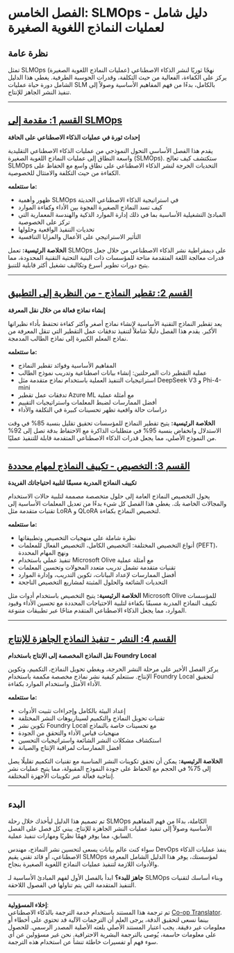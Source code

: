 <!--
CO_OP_TRANSLATOR_METADATA:
{
  "original_hash": "2db7a2f6e9873c3cd09fea6736bf360b",
  "translation_date": "2025-09-17T18:01:00+00:00",
  "source_file": "Module05/README.md",
  "language_code": "ar"
}
-->
# الفصل الخامس: SLMOps - دليل شامل لعمليات النماذج اللغوية الصغيرة

## نظرة عامة

تمثل SLMOps (عمليات النماذج اللغوية الصغيرة) نهجًا ثوريًا لنشر الذكاء الاصطناعي يركز على الكفاءة، الفعالية من حيث التكلفة، وقدرات الحوسبة الطرفية. يغطي هذا الدليل الشامل دورة حياة عمليات SLM بالكامل، بدءًا من فهم المفاهيم الأساسية وصولاً إلى تنفيذ النشر الجاهز للإنتاج.

---

## [القسم 1: مقدمة إلى SLMOps](./01.IntroduceSLMOps.md)

**إحداث ثورة في عمليات الذكاء الاصطناعي على الحافة**

يقدم هذا الفصل الأساسي التحول النموذجي من عمليات الذكاء الاصطناعي التقليدية واسعة النطاق إلى عمليات النماذج اللغوية الصغيرة (SLMOps). ستكتشف كيف تعالج SLMOps التحديات الحرجة لنشر الذكاء الاصطناعي على نطاق واسع مع الحفاظ على الكفاءة من حيث التكلفة والامتثال للخصوصية.

**ما ستتعلمه:**
- ظهور وأهمية SLMOps في استراتيجية الذكاء الاصطناعي الحديثة
- كيف تسد النماذج الصغيرة الفجوة بين الأداء وكفاءة الموارد
- المبادئ التشغيلية الأساسية بما في ذلك إدارة الموارد الذكية والهندسة المعمارية التي تركز على الخصوصية
- تحديات التنفيذ الواقعية وحلولها
- التأثير الاستراتيجي على الأعمال والمزايا التنافسية

**الخلاصة الرئيسية:** تعمل SLMOps على ديمقراطية نشر الذكاء الاصطناعي من خلال جعل قدرات معالجة اللغة المتقدمة متاحة للمؤسسات ذات البنية التحتية التقنية المحدودة، مما يتيح دورات تطوير أسرع وتكاليف تشغيل أكثر قابلية للتنبؤ.

---

## [القسم 2: تقطير النماذج - من النظرية إلى التطبيق](./02.SLMOps-Distillation.md)

**إنشاء نماذج فعالة من خلال نقل المعرفة**

يعد تقطير النماذج التقنية الأساسية لإنشاء نماذج أصغر وأكثر كفاءة تحتفظ بأداء نظيراتها الأكبر. يقدم هذا الفصل دليلًا شاملاً لتنفيذ تدفقات عمل التقطير التي تنقل المعرفة من نماذج المعلم الكبيرة إلى نماذج الطالب المدمجة.

**ما ستتعلمه:**
- المفاهيم الأساسية وفوائد تقطير النماذج
- عملية التقطير ذات المرحلتين: إنشاء بيانات اصطناعية وتدريب نموذج الطالب
- استراتيجيات التنفيذ العملية باستخدام نماذج متقدمة مثل DeepSeek V3 و Phi-4-mini
- تدفقات عمل تقطير Azure ML مع أمثلة عملية
- أفضل الممارسات لضبط المعلمات واستراتيجيات التقييم
- دراسات حالة واقعية تظهر تحسينات كبيرة في التكلفة والأداء

**الخلاصة الرئيسية:** يتيح تقطير النماذج للمؤسسات تحقيق تقليل بنسبة 85% في وقت الاستدلال وانخفاض بنسبة 95% في متطلبات الذاكرة مع الاحتفاظ بدقة تصل إلى 92% من النموذج الأصلي، مما يجعل قدرات الذكاء الاصطناعي المتقدمة قابلة للتنفيذ عمليًا.

---

## [القسم 3: التخصيص - تكييف النماذج لمهام محددة](./03.SLMOps-Finetuing.md)

**تكييف النماذج المدربة مسبقًا لتلبية احتياجاتك الفريدة**

يحول التخصيص النماذج العامة إلى حلول متخصصة مصممة لتلبية حالات الاستخدام والمجالات الخاصة بك. يغطي هذا الفصل كل شيء بدءًا من تعديل المعلمات الأساسية إلى تقنيات متقدمة مثل LoRA و QLoRA لتخصيص النماذج بكفاءة.

**ما ستتعلمه:**
- نظرة شاملة على منهجيات التخصيص وتطبيقاتها
- أنواع التخصيص المختلفة: التخصيص الكامل، التخصيص الفعال للمعلمات (PEFT)، ونهج المهام المحددة
- تنفيذ عملي باستخدام Microsoft Olive مع أمثلة عملية
- تقنيات متقدمة تشمل تدريب متعدد المحولات وتحسين المعلمات
- أفضل الممارسات لإعداد البيانات، تكوين التدريب، وإدارة الموارد
- التحديات الشائعة والحلول المثبتة لمشاريع التخصيص الناجحة

**الخلاصة الرئيسية:** يتيح التخصيص باستخدام أدوات مثل Microsoft Olive للمؤسسات تكييف النماذج المدربة مسبقًا بكفاءة لتلبية الاحتياجات المحددة مع تحسين الأداء وقيود الموارد، مما يجعل الذكاء الاصطناعي المتقدم متاحًا عبر تطبيقات متنوعة.

---

## [القسم 4: النشر - تنفيذ النماذج الجاهزة للإنتاج](./04.SLMOps.Deployment.md)

**نقل النماذج المخصصة إلى الإنتاج باستخدام Foundry Local**

يركز الفصل الأخير على مرحلة النشر الحرجة، ويغطي تحويل النماذج، التكميم، وتكوين الإنتاج. ستتعلم كيفية نشر نماذج مخصصة مكممة باستخدام Foundry Local لتحقيق الأداء الأمثل واستخدام الموارد بكفاءة.

**ما ستتعلمه:**
- إعداد البيئة بالكامل وإجراءات تثبيت الأدوات
- تقنيات تحويل النماذج والتكميم لسيناريوهات النشر المختلفة
- تكوين نشر Foundry Local مع تحسينات خاصة بالنماذج
- منهجيات قياس الأداء والتحقق من الجودة
- استكشاف مشكلات النشر الشائعة واستراتيجيات التحسين
- أفضل الممارسات لمراقبة الإنتاج والصيانة

**الخلاصة الرئيسية:** يمكن أن تحقق تكوينات النشر المناسبة مع تقنيات التكميم تقليلًا يصل إلى 75% في الحجم مع الحفاظ على جودة النموذج المقبولة، مما يتيح عمليات نشر إنتاجية فعالة عبر تكوينات الأجهزة المختلفة.

---

## البدء

تم تصميم هذا الدليل ليأخذك خلال رحلة SLMOps الكاملة، بدءًا من فهم المفاهيم الأساسية وصولاً إلى تنفيذ عمليات النشر الجاهزة للإنتاج. يبني كل فصل على الفصل السابق، مما يوفر فهمًا نظريًا ومهارات تنفيذ عملية.

سواء كنت عالم بيانات يسعى لتحسين نشر النماذج، مهندس DevOps ينفذ عمليات الذكاء الاصطناعي، أو قائد تقني يقيم SLMOps لمؤسستك، يوفر هذا الدليل الشامل المعرفة والأدوات اللازمة لتنفيذ عمليات النماذج اللغوية الصغيرة بنجاح.

**جاهز للبدء؟** ابدأ بالفصل الأول لفهم المبادئ الأساسية لـ SLMOps وبناء أساسك لتقنيات التنفيذ المتقدمة التي يتم تناولها في الفصول اللاحقة.

---

**إخلاء المسؤولية**:  
تم ترجمة هذا المستند باستخدام خدمة الترجمة بالذكاء الاصطناعي [Co-op Translator](https://github.com/Azure/co-op-translator). بينما نسعى لتحقيق الدقة، يرجى العلم أن الترجمات الآلية قد تحتوي على أخطاء أو معلومات غير دقيقة. يجب اعتبار المستند الأصلي بلغته الأصلية المصدر الرسمي. للحصول على معلومات حاسمة، يُوصى بالترجمة البشرية الاحترافية. نحن غير مسؤولين عن أي سوء فهم أو تفسيرات خاطئة تنشأ عن استخدام هذه الترجمة.
